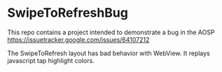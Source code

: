# SwipeToRefreshBug

This repo contains a project intended to demonstrate a bug in the AOSP
https://issuetracker.google.com/issues/64107212

The SwipeToRefresh layout has bad behavior with WebView. It replays javascript tap highlight colors.
